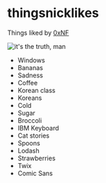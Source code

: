 thingsnicklikes
===============

Things liked by [0xNF](https://github.com/0xNF)

![it's the truth, man](http://img.shields.io/badge/Does%20Nick%20like%20______%3F-probably%20not-red.svg)

* Windows
* Bananas
* Sadness
* Coffee
* Korean class
* Koreans
* Cold
* Sugar
* Broccoli
* IBM Keyboard
* Cat stories
* Spoons
* Lodash
* Strawberries
* Twix
* Comic Sans
